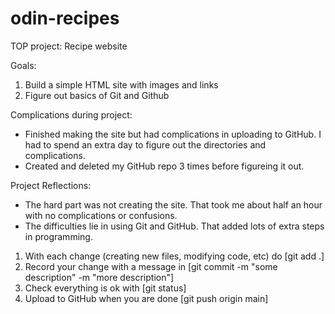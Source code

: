 # odin-recipes
TOP project: Recipe website

Goals:
1. Build a simple HTML site with images and links
2. Figure out basics of Git and Github

Complications during project:
* Finished making the site but had complications in uploading to GitHub. I had to spend an extra day to figure out the directories and complications. 
* Created and deleted my GitHub repo 3 times before figureing it out.

Project Reflections:
* The hard part was not creating the site. That took me about half an hour with no complications or confusions. 
* The difficulties lie in using Git and GitHub. That added lots of extra steps in programming. 

1. With each change (creating new files, modifying code, etc) do [git add .]
2. Record your change with a message in [git commit -m "some description" -m "more description"]
3. Check everything is ok with [git status]
4. Upload to GitHub when you are done [git push origin main]
